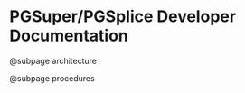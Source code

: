 PGSuper/PGSplice Developer Documentation
=========================================

@subpage architecture

@subpage procedures